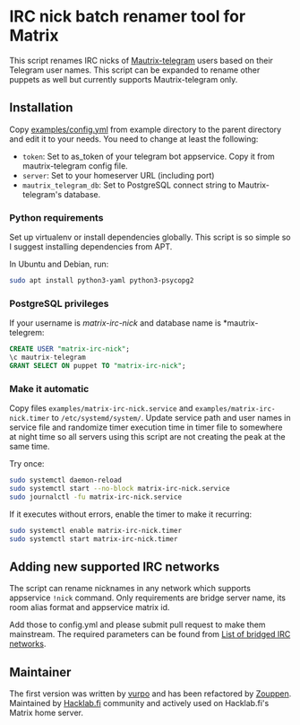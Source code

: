 # IRC nick batch renamer tool for Matrix

This script renames IRC nicks of
[Mautrix-telegram](https://github.com/tulir/mautrix-telegram/) users
based on their Telegram user names. This script can be expanded to
rename other puppets as well but currently supports Mautrix-telegram
only.

## Installation

Copy [examples/config.yml](examples/config.yml) from example directory
to the parent directory and edit it to your needs. You need to change
at least the following:

* `token`: Set to as_token of your telegram bot appservice. Copy it
  from mautrix-telegram config file.
* `server`: Set to your homeserver URL (including port)
* `mautrix_telegram_db`: Set to PostgreSQL connect string to
  Mautrix-telegram's database.

### Python requirements

Set up virtualenv or install dependencies globally. This script is so
simple so I suggest installing dependencies from APT.

In Ubuntu and Debian, run:

```sh
sudo apt install python3-yaml python3-psycopg2
```

### PostgreSQL privileges

If your username is *matrix-irc-nick* and database name is
*mautrix-telegrem:

```sql
CREATE USER "matrix-irc-nick";
\c mautrix-telegram
GRANT SELECT ON puppet TO "matrix-irc-nick";
```

### Make it automatic

Copy files `examples/matrix-irc-nick.service` and
`examples/matrix-irc-nick.timer` to `/etc/systemd/system/`. Update
service path and user names in service file and randomize timer
execution time in timer file to somewhere at night time so all servers
using this script are not creating the peak at the same time.

Try once:

```sh
sudo systemctl daemon-reload
sudo systemctl start --no-block matrix-irc-nick.service
sudo journalctl -fu matrix-irc-nick.service
```

If it executes without errors, enable the timer to make it recurring:

```sh
sudo systemctl enable matrix-irc-nick.timer
sudo systemctl start matrix-irc-nick.timer
```

## Adding new supported IRC networks

The script can rename nicknames in any network which supports
appservice `!nick` command. Only requirements are bridge server name,
its room alias format and appservice matrix id.

Add those to config.yml and please submit pull request to make them
mainstream. The required parameters can be found from
[List of bridged IRC networks](https://github.com/matrix-org/matrix-appservice-irc/wiki/Bridged-IRC-networks).

## Maintainer

The first version was written by [vurpo](https://github.com/vurpo) and
has been refactored by [Zouppen](https://github.com/zouppen/). Maintained by
[Hacklab.fi](https://hacklab.fi/) community and actively used on
Hacklab.fi's Matrix home server.
